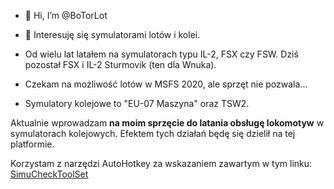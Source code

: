 - 👋 Hi, I’m @BoTorLot
- 👀 Interesuję się symulatorami lotów i kolei.
- Od wielu lat latałem na symulatorach typu IL-2, FSX czy FSW. Dziś pozostał FSX i IL-2 Sturmovik (ten dla Wnuka).
- Czekam na możliwość lotów w MSFS 2020, ale sprzęt nie pozwala...

- Symulatory kolejowe to "EU-07 Maszyna" oraz TSW2.

Aktualnie wprowadzam **na moim sprzęcie do latania obsługę lokomotyw** w symulatorach kolejowych. 
Efektem tych działań będę się dzielił na tej platformie.

Korzystam z narzędzi AutoHotkey za wskazaniem zawartym w tym linku: [SimuCheckToolSet](http://www.simucheck.com/ToolSet)



<!---
BoTorLot/BoTorLot is a ✨ special ✨ repository because its `README.md` (this file) appears on your GitHub profile.
You can click the Preview link to take a look at your changes.
--->

